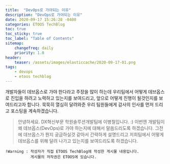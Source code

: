 ```yaml
---
title:  "DevOps로 가야되는 이유"
description: "DevOps로 가야되는 이유"
date: 2020-09-17 15:26:28 -0400
categories: ETOOS TechBlog
toc: true
toc_sticky: true
toc_label: "Table of Contents"
sitemap:
    changefreq: daily
    priority: 1.0
header:
    teaser: /assets/images/elasticcache/2020-09-17-01.png
tags:
    - devops
    - etoos techblog
---
```


개발자들이 데브옵스로 가야 한다라고 주장을 많이 하는데 우리팀에서 어떻게 데브옵스로 진입을 하려고 노력하고 있는지를 보여드리고,
앞으로 어떻게 진행이 될것인지를 보여드리고자 합니다. 묵묵히 열심히 달려와준 우리 팀원들에게 감사의 인사를 먼저 드리고 포스팅을 계속하겠습니다.   

> 안녕하세요. DX혁신부문 학원솔루션개발팀에 이병철입니다. :) 
> 이번엔 개발팀이 왜 데브옵스(DevOps)로 가야 하는지에 대해서 말씀드리도록 하겠습니다. 
> 그전에 데브옵스가 뭔지 궁금하실것 같아서 간략하게 설명드리고 저희팀에서 어떻게 데브옵스를 위해 달려 나가고 있는지를 보여드리도록 하겠습니다.

~~~
!Warning : 작성자가 직접 ETOOS TechBlog에 작성한 게시물 내용입니다. 
           게시물의 저작권은 ETOOS에 있습니다.
~~~
